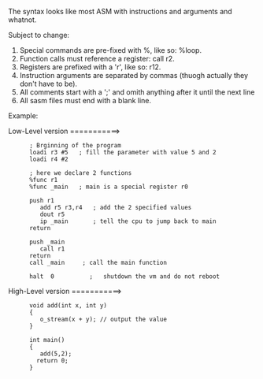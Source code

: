 The syntax looks like most ASM with instructions and arguments and whatnot.

Subject to change:

1. Special commands are pre-fixed with %, like so: %loop.
2. Function calls must reference a register: call r2.
3. Registers are prefixed with a 'r', like so: r12.
4. Instruction arguments are separated by commas (thuogh actually they don't have to be).
5. All comments start with a ';' and omith anything after it until the next line
6. All sasm files must end with a blank line.

Example:

Low-Level version ===========>

          ; Brginning of the program
          loadi r3 #5   ; fill the parameter with value 5 and 2
          loadi r4 #2
          
          ; here we declare 2 functions
          %func r1
          %func _main   ; main is a special register r0 
          
          push r1       
             add r5 r3,r4   ; add the 2 specified values
             dout r5
             ip _main       ; tell the cpu to jump back to main
          return      
          
          push _main
             call r1
          return
          call _main     ; call the main function
          
          halt  0          ;   shutdown the vm and do not reboot
          
High-Level version ===========>

          void add(int x, int y)
          {
             o_stream(x + y); // output the value
          }
          
          int main()
          {
             add(5,2);
            return 0;
          }
          
          

